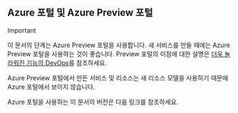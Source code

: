 ## Azure 포털 및 Azure Preview 포털
> [!IMPORTANT]
> 이 문서의 단계는 Azure Preview 포털을 사용합니다. 새 서비스를 만들 때에는 Azure Preview 포털을 사용하는 것이 좋습니다. Preview 포털의 이점에 대한 설명은 [더욱 놀라워진 기능의 DevOps](https://azure.microsoft.com/overview/preview-portal/)를 참조하세요.
> 
> Azure Preview 포털에서 만든 서비스 및 리소스는 새 리소스 모델을 사용하기 때문에 Azure 포털에서 보이지 않습니다.
> 
> 

Azure 포털을 사용하는 이 문서의 버전은 다음 링크를 참조하세요.

<!---HONumber=AcomDC_0128_2016-->